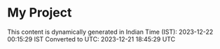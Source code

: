 # My Project

This content is dynamically generated in Indian Time (IST): 2023-12-22 00:15:29 IST
Converted to UTC: 2023-12-21 18:45:29 UTC
